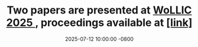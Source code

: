 ---
title: >-
   Two papers are presented at <a href="https://wollic2025.github.io" target="_blank">WoLLIC 2025 </a>, proceedings available at <a href="https://link.springer.com/book/10.1007/978-3-031-99536-1" target="_blank">[link] </a>
date: 2025-07-12 10:00:00 -0800
---